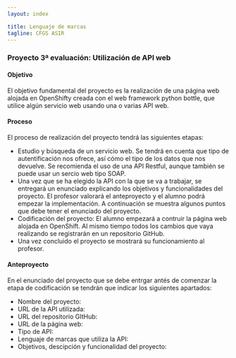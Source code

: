 ```yaml
---
layout: index

title: Lenguaje de marcas
tagline: CFGS ASIR
---
```


### Proyecto 3ª evaluación: Utilización de API web

#### Objetivo

El objetivo fundamental del proyecto es la realización de una página web alojada en OpenShifty creada con el web framework python bottle, que utilice algún servicio web usando una o varias API web.

#### Proceso

El proceso de realización del proyecto tendrá las siguientes etapas:

* Estudio y búsqueda de un servicio web. Se tendrá en cuenta que tipo de autentificación nos ofrece, así cómo el tipo de los datos que nos devuelve. Se recomienda el uso de una API Restful, aunque también se puede usar un sercio web tipo SOAP.
* Una vez que se ha elegido la API con la que se va a trabajar, se entregará un enunciado explicando los objetivos y funcionalidades del proyecto. El profesor valorará el anteproyecto y el alumno podrá empezar la implementación. A continuación se muestra algunos puntos que debe tener el enunciado del proyecto.
* Codificación del proyecto: El alumno empezará a contruir la página web alojada en OpenShift. Al mismo tiempo todos los cambios que vaya realizando se registrarán en un repositorio GitHub.
* Una vez concluido el proyecto se mostrará su funcionamiento al profesor.

#### Anteproyecto

En el enunciado del proyecto que se debe entrgar antés de comenzar la etapa de codificación se tendrán que indicar los siguientes apartados:

* Nombre del proyecto:
* URL de la API utilizada:
* URL del repositorio GItHub:
* URL de la página web:
* Tipo de API:
* Lenguaje de marcas que utiliza la API:
* Objetivos, descipción y funcionalidad del proyecto:

